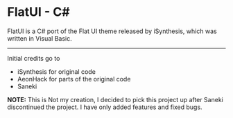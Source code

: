 # FlatUI - C#
FlatUI is a C# port of the Flat UI theme released by iSynthesis, which
was written in Visual Basic.

---
Initial credits go to 
 - iSynthesis for original code
 - AeonHack for parts of the original code
 - Saneki
 
 **NOTE:** This is Not my creation, I decided to pick this project up after Saneki discontinued the project. I have only added features and fixed bugs.
